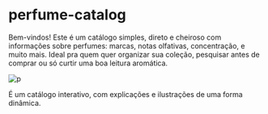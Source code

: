 # perfume-catalog

Bem-vindos! Este é um catálogo simples, direto e cheiroso com informações sobre perfumes: marcas, notas olfativas, concentração, e muito mais. Ideal pra quem quer organizar sua coleção, pesquisar antes de comprar ou só curtir uma boa leitura aromática.

![p](https://github.com/user-attachments/assets/caf9d1eb-4da0-468b-a602-912bc10cc18e)

É um catálogo interativo, com explicações e ilustrações de uma forma dinâmica.
